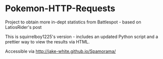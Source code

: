 # Pokemon-HTTP-Requests
Project to obtain more in-dept statistics from Battlespot - based on LatiosRider's post

This is squirrelboy1225's version - includes an updated Python script and a prettier way to view the results via HTML.

Accessible via http://jake-white.github.io/Spamorama/
